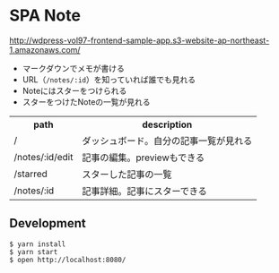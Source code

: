 # SPA Note

http://wdpress-vol97-frontend-sample-app.s3-website-ap-northeast-1.amazonaws.com/

- マークダウンでメモが書ける
- URL（`/notes/:id`）を知っていれば誰でも見れる
- Noteにはスターをつけられる
- スターをつけたNoteの一覧が見れる

<table>
  <tr><th>path</th><th>description</th></tr>
  <tr><td>/</td><td>ダッシュボード。自分の記事一覧が見れる</td></tr>
  <tr><td>/notes/:id/edit</td><td>記事の編集。previewもできる</td></tr>
  <tr><td>/starred</td><td>スターした記事の一覧</td></tr>
  <tr><td>/notes/:id</td><td>記事詳細。記事にスターできる</td></tr>
</table>

## Development

```
$ yarn install
$ yarn start
$ open http://localhost:8080/
```
